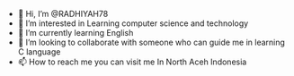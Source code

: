 - 👋 Hi, I’m @RADHIYAH78
- 👀 I’m interested in Learning computer science and technology
- 🌱 I’m currently learning English 
- 💞️ I’m looking to collaborate with someone who can guide me in learning C language
- 📫 How to reach me you can visit me In North Aceh Indonesia

<!---
RADHIYAH78/RADHIYAH78 is a ✨ special ✨ repository because its `README.md` (this file) appears on your GitHub profile.
You can click the Preview link to take a look at your changes.
--->
